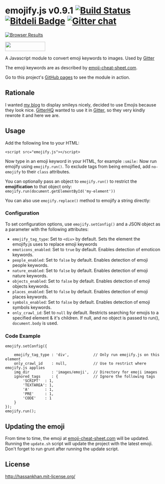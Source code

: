 emojify.js v0.9.1 [![Build Status](https://travis-ci.org/hassankhan/emojify.js.png)](https://travis-ci.org/hassankhan/emojify.js) [![Bitdeli Badge](https://d2weczhvl823v0.cloudfront.net/hassankhan/emojify.js/trend.png)](https://bitdeli.com/free "Bitdeli Badge") [![Gitter chat](https://badges.gitter.im/hassankhan/emojify.js.png)](https://gitter.im/hassankhan/emojify.js)
==========

[![Browser Results](https://ci.testling.com/hassankhan/emojify.js.png)](https://ci.testling.com/hassankhan/emojify.js)

<a href="http://bower.io/search/?q=emojify.js"><img src="http://benschwarz.github.io/bower-badges/badge@2x.png" width="130" height="30"></a>

A Javascript module to convert emoji keywords to images. Used by [Gitter](https://gitter.im/)

The emoji keywords are as described by [emoji-cheat-sheet.com](http://www.emoji-cheat-sheet.com).

Go to this project's [GitHub pages](http://hassankhan.github.com/emojify.js) to see the module in action.


## Rationale
I wanted [my blog](http://hassankhan.me) to display smileys nicely, decided to use Emojis because they look nice. [GitterHQ](https://github.com/gitterHQ) wanted to use it in [Gitter](https://gitter.im/), so they very kindly rewrote it and here we are.


## Usage
Add the following line to your HTML:

    <script src="emojify.js"></script>

Now type in an emoji keyword in your HTML, for example ``:smile:``
Now run emojify using ``emojify.run()``.
To exclude tags from being emojified, add ``no-emojify`` to their ``class`` attributes.

You can optionally pass an object to ``emojify.run()`` to restrict the **emojification** to that object only: ``emojify.run(document.getElementById('my-element'))``

You can also use ``emojify.replace()`` method to emojify a string directly:

### Configuration
To set configuration options, use `emojify.setConfig()` and a JSON object as a parameter with the following attributes:
* ``emojify_tag_type``: Set to `<div>` by default. Sets the element the emojify.js uses to replace emoji keywords
* ``emoticons_enabled``: Set to `true` by default. Enables detection of emoticon keywords.
* ``people_enabled``: Set to `false` by default. Enables detection of emoji people keywords.
* ``nature_enabled``: Set to `false` by default. Enables detection of emoji nature keywords.
* ``objects_enabled``: Set to `false` by default. Enables detection of emoji objects keywords.
* ``places_enabled``: Set to `false` by default. Enables detection of emoji places keywords.
* ``symbols_enabled``: Set to `false` by default. Enables detection of emoji symbols keywords.
* ``only_crawl_id``: Set to `null` by default. Restricts searching for emojis to a specified element & it's children.  If null, and no object is passed to run(), `document.body` is used.

### Code Example

    emojify.setConfig({

        emojify_tag_type : 'div',           // Only run emojify.js on this element
        only_crawl_id    : null,            // Use to restrict where emojify.js applies
        img_dir          : 'images/emoji',  // Directory for emoji images
        ignored_tags     : {                // Ignore the following tags
            'SCRIPT'  : 1,
            'TEXTAREA': 1,
            'A'       : 1,
            'PRE'     : 1,
            'CODE'    : 1
        }
    });
    emojify.run();

## Updating the emoji
From time to time, the emoji at [emoji-cheat-sheet.com](http://www.emoji-cheat-sheet.com) will be updated. Running the
`update.sh` script will update the project with the latest emoji. Don't forget to run grunt after running the update script.

## License

http://hassankhan.mit-license.org/
